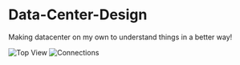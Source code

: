 # Data-Center-Design
Making datacenter on my own to understand things in a better way!

![Top View](https://github.com/richidubey/Data-Center-Design/topview.png)
![Connections](https://github.com/richidubey/Data-Center-Design/fcconn.png)

